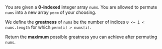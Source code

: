 You are given a **0-indexed** integer array `nums`. You are allowed to permute `nums` into a new array `perm` of your choosing.

We define the **greatness** of `nums` be the number of indices `0 <= i < nums.length` for which `perm[i] > nums[i]`.

Return the **maximum** possible greatness you can achieve after permuting `nums`.